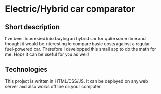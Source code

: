 # Electric/Hybrid car comparator

## Short description

I've been interested into buying an hybrid car for quite some time and thought it would be interesting to compare basic costs against a regular fuel-powered car. Therefore I developped this small app to do the math for me. Hope it can be useful for you as well!

## Technologies

This project is written in HTML/CSS/JS. It can be deployed on any web server and also works offline on your computer.